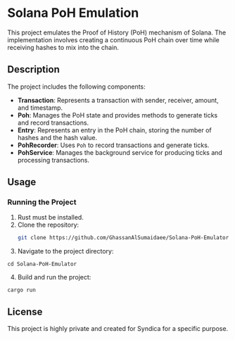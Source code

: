 # Solana PoH Emulation

This project emulates the Proof of History (PoH) mechanism of Solana. The implementation involves creating a continuous PoH chain over time while receiving hashes to mix into the chain.

## Description

The project includes the following components:
- **Transaction**: Represents a transaction with sender, receiver, amount, and timestamp.
- **Poh**: Manages the PoH state and provides methods to generate ticks and record transactions.
- **Entry**: Represents an entry in the PoH chain, storing the number of hashes and the hash value.
- **PohRecorder**: Uses `Poh` to record transactions and generate ticks.
- **PohService**: Manages the background service for producing ticks and processing transactions.

## Usage

### Running the Project

1. Rust must be installed.
2. Clone the repository:
   ```sh
   git clone https://github.com/GhassanAlSumaidaee/Solana-PoH-Emulator.git

3. Navigate to the project directory:
```
cd Solana-PoH-Emulator
```

4. Build and run the project:

```
cargo run
```
## License
This project is highly private and created for Syndica for a specific purpose.
